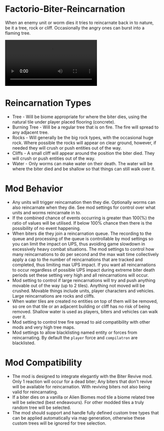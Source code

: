 # Factorio-Biter-Reincarnation

When an enemy unit or worm dies it tries to reincarnate back in to nature, be it a tree, rock or cliff. Occasionally the angry ones can burst into a flaming tree.

![Biter Reincarnation Example](https://giant.gfycat.com/WeeklyReasonableGuineapig.mp4)




Reincarnation Types
===============

- Tree - Will be biome appropriate for where the biter dies, using the natural tile under player placed flooring (concrete).
- Burning Tree - Will be a regular tree that is on fire. The fire will spread to any adjacent tree.
- Rocks - Will generally be the big rock types, with the occasional huge rock. Where possible the rocks will appear on clear ground, however, if needed they will crush or push entities out of the way.
- Cliffs - A small cliff will appear around the position the biter died. They will crush or push entities out of the way.
- Water - Only worms can make water on their death. The water will be where the biter died and be shallow so that things can still walk over it.




Mod Behavior
===============

- Any units will trigger reincarnation then they die. Optionally worms can also reincarnate when they die. See mod settings for control over what units and worms reincarnate in to.
- If the combined chance of events occurring is greater than 100(%) the ratio of values will be utilised. If below 100% chance then there is the possibility of no event happening.
- When biters die they join a reincarnation queue. The recording to the queue and processing of the queue is controllable by mod settings so you can limit the impact on UPS, thus avoiding game slowdown in excessively heavy combat situations. The mod settings to control how many reincarnations to do per second and the max wait time collectively apply a cap to the number of reincarnations that are tracked and completed, thus limiting max UPS impact. If you want all reincarnations to occur regardless of possible UPS impact during extreme biter death periods set these setting very high and all reincarnations will occur.
- Mod setting to control if large reincarnations will try and push anything movable out of the way (up to 2 tiles). Anything not moved will be crushed. Movable things include units, player characters and vehicles. Large reincarnations are rocks and cliffs.
- When water tiles are created no entities on top of them will be removed, so ore on that tile or an adjacent building or cliff has no risk of being removed. Shallow water is used as players, biters and vehicles can walk over it.
- Mod setting to control tree fire spread to aid compatibility with other mods and very high tree maps.
- Mod settings to allow blacklisting named entity or forces from reincarnating. By default the `player` force and `compilatron` are blacklisted.




Mod Compatibility
==============

- The mod is designed to integrate elegantly with the Biter Revive mod. Only 1 reaction will occur for a dead biter; Any biters that don't revive will be available for reincarnation. With reviving biters not also being valid for reincarnating.
- If a biter dies on a vanilla or Alien Biomes mod tile a biome related tree will be selected (best endeavours). For other modded tiles a truly random tree will be selected.
- The mod should support and handle fully defined custom tree types that can be applied automatically via map generation, otherwise these custom trees will be ignored for tree selection.